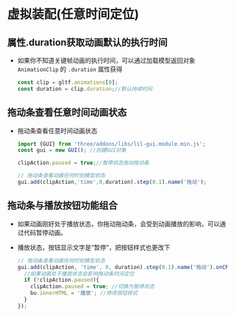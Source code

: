 # 虚拟装配(任意时间定位)

## 属性.duration获取动画默认的执行时间

+ 如果你不知道关键帧动画的执行时间，可以通过加载模型返回对象 `AnimationClip` 的 `.duration` 属性获得

  ```js
  const clip = gltf.animations[0];
  const duration = clip.duration;//默认持续时间
  ```

## 拖动条查看任意时间动画状态

+ 拖动条查看任意时间动画状态

  ```js
  import {GUI} from 'three/addons/libs/lil-gui.module.min.js';
  const gui = new GUI(); //创建GUI对象

  clipAction.paused = true;//暂停状态拖动拖动条

  // 拖动条查看动画任何时刻模型状态
  gui.add(clipAction,'time',0,duration).step(0.1).name('拖动');
  ```

## 拖动条与播放按钮功能组合

+ 如果动画刚好处于播放状态，你拖动拖动条，会受到动画播放的影响，可以通过代码暂停动画。

+ 播放状态，按钮显示文字是“暂停”，把按钮样式也更改下

  ```js
  // 拖动条查看动画任何时刻模型状态
  gui.add(clipAction, 'time', 0, duration).step(0.1).name('拖动').onChange(function () {
    //如果动画处于播放状态会影响拖动条时间定位
    if (!clipAction.paused){
      clipAction.paused = true; //切换为暂停状态
      bu.innerHTML = '播放'; //修改按钮样式
    }
  });
  ```

